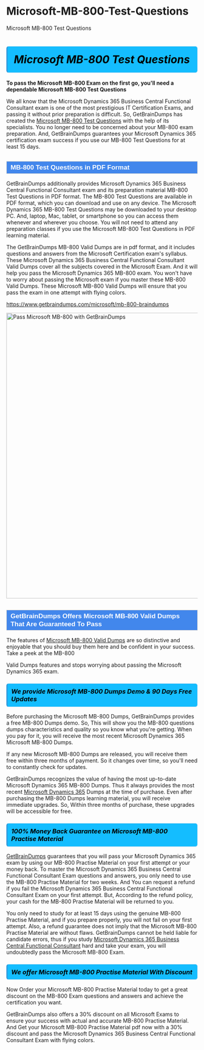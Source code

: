 # Microsoft-MB-800-Test-Questions
Microsoft MB-800 Test Questions
<h1><strong><span style="display: block; color: #000000; background: #14BDFF; border: 0.5px solid #AED6F1; border-left: 3px solid #3498DB; padding: .6em; border-radius: 6px;">                     <em>Microsoft MB-800 <span class="exam_variation">Test Questions</span> </em>                </span></strong>            </h1>                        <p><strong>To pass the Microsoft MB-800 Exam on the first go, you'll need a dependable Microsoft MB-800 <span class="exam_variation">Test Questions</span></strong></p>                        <p>We all know that the Microsoft Dynamics 365 Business Central Functional Consultant exam is one of the most prestigious IT Certification Exams,             and passing it without prior preparation is difficult. So, GetBrainDumps has created the <a href="https://www.getbraindumps.com/microsoft/mb-800-braindumps">Microsoft MB-800 <span class="exam_variation">Test Questions</span></a> with the help of its specialists.             You no longer need to be concerned about your MB-800 exam preparation. And, GetBrainDumps guarantees your Microsoft Dynamics 365 certification             exam success if you use our MB-800 <span class="exam_variation">Test Questions</span> for at least 15 days.</p>                        <h2 style="background: #4287ec; border: 1px solid #cccccc; padding: 5px 10px;">                <span style="color: #ffffff;">                    <span style="font-size: 11pt;">                        <span style="line-height: normal;">                            <span style="font-family: Calibri,sans-serif;">                                <strong>                                    <span style="font-size: 13.0pt;">MB-800 <span class="exam_variation">Test Questions</span> in PDF Format</span>                                </strong>                            </span>                        </span>                    </span>                </span>            </h2>                        <p>GetBrainDumps additionally provides Microsoft Dynamics 365 Business Central Functional Consultant exam and its preparation material MB-800 <span class="exam_variation">Test Questions</span> in PDF format.             The MB-800 <span class="exam_variation">Test Questions</span> are available in PDF format, which you can download and use on any device. The Microsoft Dynamics 365 MB-800 <span class="exam_variation">Test Questions</span> may be downloaded             to your desktop PC. And, laptop, Mac, tablet, or smartphone so you can access them whenever and wherever you choose. You will not need to attend any preparation classes if you use             the Microsoft MB-800 <span class="exam_variation">Test Questions</span> in PDF learning material. </p>                        <p>The GetBrainDumps MB-800 <span class="exam_variation2">Valid Dumps</span> are in pdf format, and  it includes questions and answers from the Microsoft Certification exam's syllabus. These             Microsoft Dynamics 365 Business Central Functional Consultant <span class="exam_variation2">Valid Dumps</span> cover all the subjects covered in the Microsoft Exam. And it will help you pass the             Microsoft Dynamics 365 MB-800 exam. You won't have to worry about passing the Microsoft exam if you master these MB-800 <span class="exam_variation2">Valid Dumps</span>.             These Microsoft MB-800 <span class="exam_variation2">Valid Dumps</span> will ensure that you pass the exam in one attempt with flying colors.</p>                        <p><a href="https://www.getbraindumps.com/microsoft/mb-800-braindumps">https://www.getbraindumps.com/microsoft/mb-800-braindumps</a></p>                        <p><a href="https://www.getbraindumps.com/"><img src="https://www.getbraindumps.com/images/get-updated-exam-questions-with-discount-getbraindumps.jpg" class="postImage" alt="Pass Microsoft MB-800 with GetBrainDumps" width="750"></a></p>                            <h2 style="background: #4287ec; border: 1px solid #cccccc; padding: 5px 10px;">                <span style="color: #ffffff;">                    <span style="font-size: 11pt;">                        <span style="line-height: normal;">                            <span style="font-family: Calibri,sans-serif;">                                <strong>                                    <span style="font-size: 13.0pt;">GetBrainDumps Offers Microsoft MB-800 <span class="exam_variation2">Valid Dumps</span> That Are Guaranteed To Pass</span>                                </strong>                            </span>                        </span>                    </span>                </span>            </h2>                        <p>The features of <a href="https://www.getbraindumps.com/microsoft-braindumps.html">Microsoft MB-800 <span class="exam_variation2">Valid Dumps</span></a> are so distinctive and enjoyable that you should buy them here and be confident in your success. Take a peek at the MB-800</p>            <p> <span class="exam_variation2">Valid Dumps</span> features and stops worrying about passing the Microsoft Dynamics 365 exam.</p>                        <h3>                <strong>                    <span style="display: block; color: #000000; background: #14BDFF; border: 0.5px solid #AED6F1; border-left: 3px solid #3498DB; padding: .6em; border-radius: 6px;">                        <em>We provide Microsoft MB-800 <span class="exam_variation3">Dumps</span> Demo &amp; 90 Days Free Updates</em>                    </span>                </strong>            </h3>                        <p>Before purchasing the Microsoft MB-800 <span class="exam_variation3">Dumps</span>, GetBrainDumps provides a free MB-800 <span class="exam_variation3">Dumps</span> demo. So, This will show you the MB-800 questions dumps             characteristics and quality so you know what you're getting. When you pay for it, you will receive the most recent             Microsoft Dynamics 365 Microsoft MB-800 <span class="exam_variation3">Dumps</span>.</p>                        <p>If any new Microsoft MB-800 <span class="exam_variation3">Dumps</span> are released, you will receive them free within three months of payment.             So it changes over time, so you'll need to constantly check for updates.</p>                        <p>GetBrainDumps recognizes the value of having the most up-to-date Microsoft Dynamics 365 MB-800 <span class="exam_variation3">Dumps</span>. Thus it always provides the most recent             <a href="https://www.getbraindumps.com/microsoft/microsoft-dynamics-365-braindumps.html">Microsoft Dynamics 365</a> <span class="exam_variation3">Dumps</span> at the time of purchase. Even after purchasing the MB-800 <span class="exam_variation3">Dumps</span> learning material, you will receive immediate upgrades.             So, Within three months of purchase, these upgrades will be accessible for free.</p>                        <h3>                <strong>                    <span style="display: block; color: #000000; background: #14BDFF; border: 0.5px solid #AED6F1; border-left: 3px solid #3498DB; padding: .6em; border-radius: 6px;">                        <em>100% Money Back Guarantee on Microsoft MB-800 <span class="exam_variation4">Practise Material</span></em>                    </span>                </strong>            </h3>                        <p><a href="https://www.getbraindumps.com/">GetBrainDumps</a> guarantees that you will pass your Microsoft Dynamics 365 exam by using our MB-800 <span class="exam_variation4">Practise Material</span> on your first attempt or your money back.             To master the Microsoft Dynamics 365 Business Central Functional Consultant Exam questions and answers, you only need to use the MB-800 <span class="exam_variation4">Practise Material</span> for             two weeks. And You can request a refund if you fail the Microsoft Dynamics 365 Business Central Functional Consultant Exam on your first attempt. But, According to the refund policy, your cash             for the MB-800 <span class="exam_variation4">Practise Material</span> will be returned to you.</p>                        <p>You only need to study for at least 15 days using the genuine MB-800 <span class="exam_variation4">Practise Material</span>, and if you prepare properly, you will not fail on your first attempt.             Also, a refund guarantee does not imply that the Microsoft MB-800 <span class="exam_variation4">Practise Material</span> are without flaws. GetBrainDumps cannot be held liable for candidate errors,             thus if you study <a href="https://www.getbraindumps.com/microsoft/mb-800-braindumps">Microsoft Dynamics 365 Business Central Functional Consultant</a> hard and take your exam, you will undoubtedly pass the Microsoft MB-800 Exam. </p>                        <h3>                <strong>                    <span style="display: block; color: #000000; background: #14BDFF; border: 0.5px solid #AED6F1; border-left: 3px solid #3498DB; padding: .6em; border-radius: 6px;">                        <em>We offer Microsoft MB-800 <span class="exam_variation4">Practise Material</span> With Discount</em>                    </span>                </strong>            </h3>                        <p>Now Order your Microsoft MB-800 <span class="exam_variation4">Practise Material</span> today to get a great discount on the MB-800 Exam questions and answers and achieve the certification you want.</p>                        <p>GetBrainDumps also offers a 30% discount on all Microsoft Exams to ensure your success with actual and accurate MB-800 <span class="exam_variation4">Practise Material</span>. And Get your Microsoft MB-800 <span class="exam_variation4">Practise Material</span>             pdf now with a 30% discount and pass the Microsoft Dynamics 365 Business Central Functional Consultant Exam with flying colors.</p>                    
